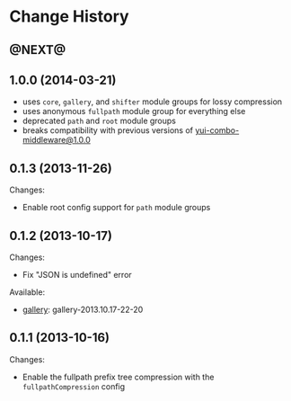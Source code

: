# Change History

## @NEXT@


## 1.0.0 (2014-03-21)

- uses `core`, `gallery`, and `shifter` module groups for lossy compression
- uses anonymous `fullpath` module group for everything else
- deprecated `path` and `root` module groups
- breaks compatibility with previous versions of yui-combo-middleware@1.0.0


## 0.1.3 (2013-11-26)

Changes:

- Enable root config support for `path` module groups


## 0.1.2 (2013-10-17)

Changes:

- Fix "JSON is undefined" error

Available:

- [gallery][]: gallery-2013.10.17-22-20

## 0.1.1 (2013-10-16)

Changes:

- Enable the fullpath prefix tree compression with the `fullpathCompression` config


[gallery]: https://github.com/yui/yui3-gallery/tree/master/build/gallery-pathogen-encoder
